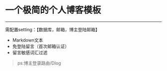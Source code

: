 # 一个极简的个人博客模板
 ---
 需配置setting：【数据库，邮箱，博主登陆邮箱】
 - Markdown文本
 - 免登陆留言（首次邮箱认证）
 - 留言敏感词汇过滤
 > ps:博主登录路由/Dlog
